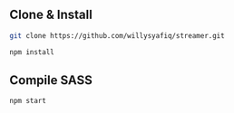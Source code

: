 ## Clone & Install
```sh
git clone https://github.com/willysyafiq/streamer.git
```
```sh
npm install
```

## Compile SASS

```sh
npm start
```
